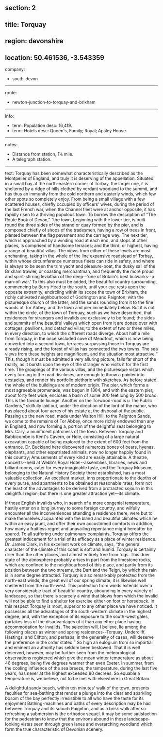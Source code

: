 section: 2
----
title: Torquay
----
region: devonshire
----
location: 50.461536, -3.543359
----
company:
- south-devon
----
route:
- newton-junction-to-torquay-and-brixham
----
info:
- term: Population
  desc: 16,419.
- term: Hotels
  desc: Queen's, Family; Royal; Apsley House.
----
notes:
- Distance from station, 1¼ mile.
- A telegraph station.
----
text: Torquay has been somewhat characteristically described as the Montpelier of England, and truly it is deserving of the appellation. Situated in a small bay at the north-eastern corner of Torbay, the larger one, it is sheltered by a ridge of hills clothed by verdant woodland to the summit, and has thus an immunity from the cold northern and easterly winds, which few other spots so completely enjoy. From being a small village with a few scattered houses, chiefly occupied by officers' wives, during the period of the last French war, when the Channel fleet were at anchor opposite, it has rapidly risen to a thriving populous town. To borrow the description of "The Route Book of Devon," <q>the town, beginning with the lower tier, is built round the three sides of the strand or quay formed by the pier, and is composed chiefly of shops of the tradesmen, having a row of trees in front, planted between the flag pavement and the carriage way. The next tier, which is approached by a winding road at each end, and stops at other places, is comprised of handsome terraces; and the third, or highest, having a range of beautiful villas. The views from either of these levels are most enchanting, taking in the whole of the line expansive roadstead of Torbay, within whose circumference numerous fleets can ride in safety, and where is always to be seen the trim yacht and pleasure-boat, the dusky sail of the Brixham trawler, or coasting merchantman, and frequently the more proud and spirit-stirring leviathan of the deep--'one of Britain's best bulwarks--a man-of-war.' To this also must be added, the beautiful country surrounding, commencing by Berry Head to the south, until your eye rests upon the opposite extremity, encircling within its scope the town of Brixham, the richly cultivated neighbourhood of Godrington and Paignton, with the picturesque church of the latter, and the sands rounding from it to the fine woods of Tor Abbey, and the town and pier immediately below. But it is not within the circle, of the town of Torquay, such as we have described, that residences for strangers and invalids are exclusively to be found; the sides and summits of the beautiful valleys which open from it are dotted over with cottages, pavilions, and detached villas, to the extent of two or three miles, in every direction, to which the different roads diverge. About half a mile from Torquay, in the once secluded cove of Meadfoot, which is now being converted into a second town, terraces surpassing those in Torquay are already rising, and the forest of villas has connected the two towns. The sea views from these heights are magnificent, and the situation most attractive.</q> This, though it must be admitted a very alluring picture, falls far short of the reality, as it bursts upon the eye of the stranger who visits it for the first time. The groupings of the various villas, and the picturesque vistas which every turning in the road discloses, are enough to throw a painter into ecstacies, and render his portfolio plethoric with sketches. As before stated, the whole of the buildings are of modern origin. The pier, which forms a most agreeable promenade, was begun in 1804, and with the eastern pier, about forty feet wide, encloses a basin of some 300 feet long by 500 broad. This is the favourite lounge. Another on the Torwood-road is u The Public Gardens," skilfully laid out, under the direction of the lord of the manor, who has placed about four acres of his estate at the disposal of the public. Passing up the new road, made under Walton Hill, to the Paignton Sands, we come to the remains of Tor Abbey, once more richly endowed than any in England, and now forming a, portion of the delightful seat belonging to Mrs. Cary, a munificent patroness of the town. Between Torquay and Babbicombe is Kent's Cavern, or Hole, consisting of a large natural excavation capable of being explored to the extent of 600 feet from the entrance. Dr. Buckland here discovered numerous bones of bears, hyenas, olephants, and other expatriated animals, now no longer happily found in this country; Amusements of every kind are easily attainable. A theatre, concerts--held at Webb's Royal Hotel--assemblies, libraries, news and billiard rooms, cater for every imaginable taste, and the Torquay Museum, belonging to the Natural History Society there established, has a most valuable collection, An excellent market, inns proportionate to the depths of every purse, and apartments to be obtained at reasonable rates, form not the least of the advantages to be derived from a protracted sojourn in this delightful region; but there is one greater attraction yet—its climate.

If those English invalids who, in search of a more congenial temperature, hastily enter on a long journey to some foreign country, and wilfully encounter all the inconveniences attending a residence there, were but to make themselves acquainted with the bland and beautiful climates which he within an easy jaunt, and offer their own accustomed comforts in addition, how many a fruitless regret and unavailing repentance might hereafter be spared. To all suffering under pulmonary complaints, Torquay offers the greatest inducement for a trial of its efficacy as a place of winter residence. Dr. James Clark, in his excellent work on climate, says, <q>the general character of the climate of this coast is soft and humid. Torquay is certainly drier than the other places, and almost entirely free from fogs. This drier state of the atmosphere probably arises in part from the limestone rocks, which are confined to the neighbourhood of this place, and partly from its position between the two streams, the Dart and the Teign, by which the rain is in some degree attracted. Torquay is also remarkably protected from the north-east winds, the great evil of our spring climate; it is likewise well sheltered from the north-west. This protection from winds extends over a very considerable tract of beautiful country, abounding in every variety of landscape, so that there is scarcely a wind that blows from which the invalid will not be able to find a shelter for exercise either on foot or horseback. In this respect Torquay is most, superior to any other place we have noticed. It possesses all the advantages of the south-western climate in the highest degree, and, with the exception of its exposure to the south-west gales, partakes less of the disadvantages of it than any ether place having accommodation for invalids. The selection will, I believe, lie among the following places as winter and spring residences--Torquay, Undercliff, Hastings, and Clifton; and perhaps, in the generality of cases, will deserve the preference in the order stated.</q> So high an eulogium from so impartial and eminent an authority has seldom been bestowed. That it is well deserved, however, may be further seen from the meteorological observations registered which give the mean winter temperature as about 46 degrees, being five degrees warmer than even Exeter. In summer, from the cooling influence of the sea breeze, the temperature, during the last five years, has never at the highest exceeded 80 decrees. So equable a temperature is, we believe, not to be met with elsewhere in Great Britain.

A delightful sandy beach, within ten minutes' walk of the town, presents faculties for sea-bathing that render a plunge into the clear and sparkling bosom of the bay perfectly irresistible to all who have the taste for its enjoyment Bathing-machines and baths of every description may be had between Torquay and its suburb Paignton, and as a brisk walk after so refreshing a submersion is the orthodox sequel, it may be some satisfaction for the pedestrian to know that the environs abound in those landscape-looking vistas seen through green lanes and overarching woodland which form the true characteristic of Devonian scenery.
